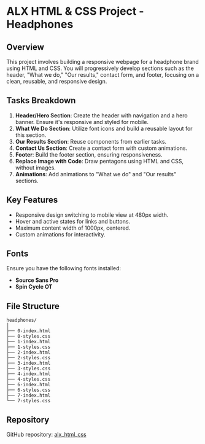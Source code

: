 # ALX HTML & CSS Project - Headphones

## Overview
This project involves building a responsive webpage for a headphone brand using HTML and CSS. You will progressively develop sections such as the header, "What we do," "Our results," contact form, and footer, focusing on a clean, reusable, and responsive design.

## Tasks Breakdown
1. **Header/Hero Section**: Create the header with navigation and a hero banner. Ensure it's responsive and styled for mobile.
2. **What We Do Section**: Utilize font icons and build a reusable layout for this section.
3. **Our Results Section**: Reuse components from earlier tasks.
4. **Contact Us Section**: Create a contact form with custom animations.
5. **Footer**: Build the footer section, ensuring responsiveness.
6. **Replace Image with Code**: Draw pentagons using HTML and CSS, without images.
7. **Animations**: Add animations to "What we do" and "Our results" sections.

## Key Features
- Responsive design switching to mobile view at 480px width.
- Hover and active states for links and buttons.
- Maximum content width of 1000px, centered.
- Custom animations for interactivity.

## Fonts
Ensure you have the following fonts installed:
- **Source Sans Pro**
- **Spin Cycle OT**

## File Structure
```
headphones/
│
├── 0-index.html
├── 0-styles.css
├── 1-index.html
├── 1-styles.css
├── 2-index.html
├── 2-styles.css
├── 3-index.html
├── 3-styles.css
├── 4-index.html
├── 4-styles.css
├── 6-index.html
├── 6-styles.css
├── 7-index.html
└── 7-styles.css
```

## Repository
GitHub repository: [alx_html_css](https://github.com/alx_html_css)

